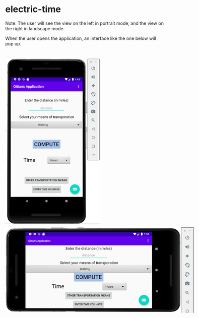 # electric-time

Note: The user will see the view on the left in portrait mode, and the view on the right in landscape mode. 

When the user opens the application, an interface like the one below will pop up. 




<img style="max-width: 300px; height: auto; " src = "images/initial(por).png"><img style="max-width: 600px; height: auto; " src = "images/initial(lan).png" >
=======




